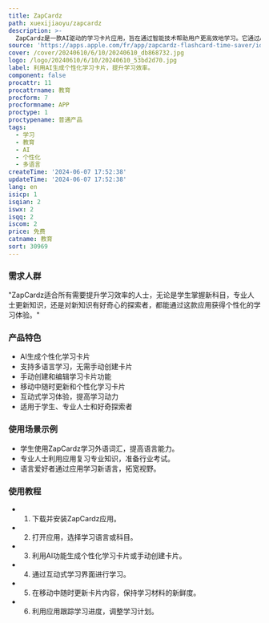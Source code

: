 ```yaml
---
title: ZapCardz
path: xuexijiaoyu/zapcardz
description: >-
  ZapCardz是一款AI驱动的学习卡片应用，旨在通过智能技术帮助用户更高效地学习。它通过AI生成个性化的学习卡片，支持用户学习新语言，无需手动创建卡片，同时提供手动创建和修改功能。应用界面友好，支持用户在移动中随时更新和个性化卡片，并通过互动学习方式提高学习动力。
source: 'https://apps.apple.com/fr/app/zapcardz-flashcard-time-saver/id6450555601'
cover: /cover/20240610/6/10/20240610_db868732.jpg
logo: /logo/20240610/6/10/20240610_53bd2d70.jpg
label: 利用AI生成个性化学习卡片，提升学习效率。
component: false
procattr: 11
procattrname: 教育
procform: 7
procformname: APP
proctype: 1
proctypename: 普通产品
tags:
  - 学习
  - 教育
  - AI
  - 个性化
  - 多语言
createTime: '2024-06-07 17:52:38'
updateTime: '2024-06-07 17:52:38'
lang: en
isicp: 1
isqian: 2
iswx: 2
isqq: 2
iscom: 2
price: 免费
catname: 教育
sort: 30969
---
```




### 需求人群
"ZapCardz适合所有需要提升学习效率的人士，无论是学生掌握新科目，专业人士更新知识，还是对新知识有好奇心的探索者，都能通过这款应用获得个性化的学习体验。"

### 产品特色
* AI生成个性化学习卡片
* 支持多语言学习，无需手动创建卡片
* 手动创建和编辑学习卡片功能
* 移动中随时更新和个性化学习卡片
* 互动式学习体验，提高学习动力
* 适用于学生、专业人士和好奇探索者

### 使用场景示例
* 学生使用ZapCardz学习外语词汇，提高语言能力。
* 专业人士利用应用复习专业知识，准备行业考试。
* 语言爱好者通过应用学习新语言，拓宽视野。

### 使用教程
* 1. 下载并安装ZapCardz应用。
* 2. 打开应用，选择学习语言或科目。
* 3. 利用AI功能生成个性化学习卡片或手动创建卡片。
* 4. 通过互动式学习界面进行学习。
* 5. 在移动中随时更新卡片内容，保持学习材料的新鲜度。
* 6. 利用应用跟踪学习进度，调整学习计划。

  
